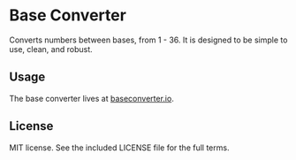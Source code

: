 # Base Converter

Converts numbers between bases, from 1 - 36. It is designed to be simple to use, clean, and robust.

## Usage
The base converter lives at [baseconverter.io](https://baseconverter.io).

## License
MIT license. See the included LICENSE file for the full terms.
